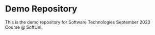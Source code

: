 # Demo Repository

This is the demo repository for Software Technologies September 2023 Course @ SoftUni.
